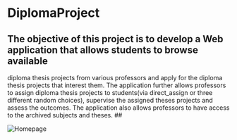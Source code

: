 # DiplomaProject
## The objective of this project is to develop a Web application that allows students to browse available
diploma thesis projects from various professors and apply for the diploma thesis projects that interest 
them. The application further allows professors to assign diploma thesis projects to students(via direct_assign or  three different random choices), supervise 
the assigned theses projects and assess the outcomes. The application also allows professors to have access to the archived subjects and theses. ##

![Homepage](http://localhost:8080/professor/theses?archived=true)
